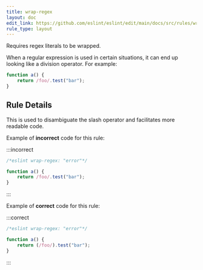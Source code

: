 ```yaml
---
title: wrap-regex
layout: doc
edit_link: https://github.com/eslint/eslint/edit/main/docs/src/rules/wrap-regex.md
rule_type: layout
---
```


<!--FIXABLE-->

Requires regex literals to be wrapped.

When a regular expression is used in certain situations, it can end up looking like a division operator. For example:

```js
function a() {
    return /foo/.test("bar");
}
```

## Rule Details

This is used to disambiguate the slash operator and facilitates more readable code.

Example of **incorrect** code for this rule:

:::incorrect

```js
/*eslint wrap-regex: "error"*/

function a() {
    return /foo/.test("bar");
}
```

:::

Example of **correct** code for this rule:

:::correct

```js
/*eslint wrap-regex: "error"*/

function a() {
    return (/foo/).test("bar");
}
```

:::
